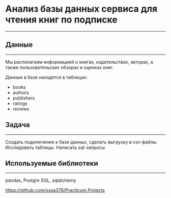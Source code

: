 # Анализ базы данных сервиса для чтения книг по подписке
---

## Данные
---
Мы располагаем информацией о книгах, издательствах, авторах, а также пользовательских обзорах и оценках книг.

Данные в базе находятся в таблицах:
 - books
 - authors
 - publishers
 - ratings
 - reviews
 
 
 
## Задача
---

Создать подключение к базе данных, сделать выгрузку в csv-файлы. Исследовать таблицы. Написать sql-запросы


## Используемые библиотеки
---

pandas,  Postgre SQL, sqlalchemy

https://github.com/ossa378/Practicum.Projects
